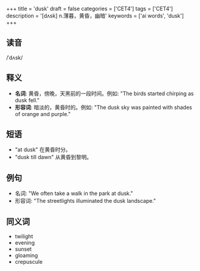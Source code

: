 +++
title = 'dusk'
draft = false
categories = ['CET4']
tags = ['CET4']
description = '[dʌsk] n.薄暮，黄昏，幽暗'
keywords = ['ai words', 'dusk']
+++

## 读音
/ˈdʌsk/

## 释义
- **名词**: 黄昏，傍晚，天黑前的一段时间。例如: "The birds started chirping as dusk fell."
- **形容词**: 暗淡的，黄昏时的。例如: "The dusk sky was painted with shades of orange and purple."

## 短语
- "at dusk" 在黄昏时分。
- "dusk till dawn" 从黄昏到黎明。

## 例句
- 名词: "We often take a walk in the park at dusk."
- 形容词: "The streetlights illuminated the dusk landscape."

## 同义词
- twilight
- evening
- sunset
- gloaming
- crepuscule
